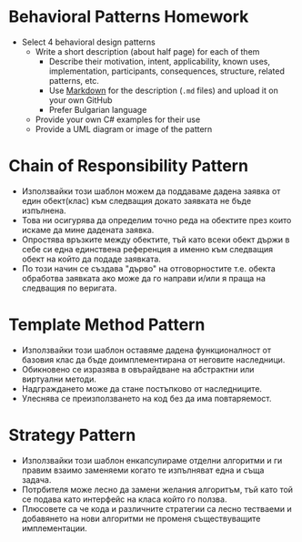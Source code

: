 # Behavioral Patterns Homework

*   Select 4 behavioral design patterns
    *   Write a short description (about half page) for each of them
        *   Describe their motivation, intent, applicability, known uses, implementation, participants, consequences, structure, related patterns, etc.
        *   Use [Markdown](https://help.github.com/articles/github-flavored-markdown/) for the description (`.md` files) and upload it on your own GitHub
        *   Prefer Bulgarian language
    *   Provide your own C# examples for their use
    *   Provide a UML diagram or image of the pattern

# Chain of Responsibility Pattern 

 - Използвайки този шаблон можем да поддаваме дадена заявка от един обект(клас) към следващия докато заявката не бъде изпълнена.
 - Това ни осигурява да определим точно реда на обектите през които искаме да мине дадената заявка.
 - Опростява връзките между обектите, тъй като всеки обект държи в себе си една единствена референция а именно към следващия обект на който да подаде заявката.
 - По този начин се създава "дърво" на отговорностите т.е. обекта обработва заявката ако може да го направи и/или я праща на следващия по веригата.
 
# Template Method Pattern
 - Използвайки този шаблон оставяме дадена функционалност от базовия клас да бъде доимплементирана от неговите наследници.
 - Обикновено се изразява в овърайдване на абстрактни или виртуални методи.
 - Надграждането може да стане постъпково от наследниците. 
 - Улеснява се преизползването на код без да има повтаряемост.
 
# Strategy Pattern
 - Използвайки този шаблон енкапсулираме отделни алгоритми и ги правим взаимо заменяеми когато те изпълняват една и съща задача.
 - Потрбителя може лесно да замени желания алгоритъм, тъй като той се подава като интерфейс на класа който го ползва.
 - Плюсовете са че кода и различните стратегии са лесно тестваеми и добавянето на нови алгоритми не променя съществуващите имплементации.